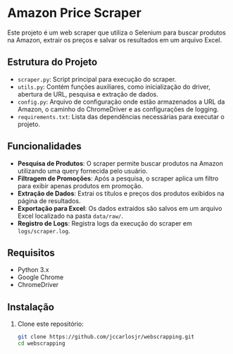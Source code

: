 # Amazon Price Scraper

Este projeto é um web scraper que utiliza o Selenium para buscar produtos na Amazon, extrair os preços e salvar os resultados em um arquivo Excel.

## Estrutura do Projeto

- `scraper.py`: Script principal para execução do scraper.
- `utils.py`: Contém funções auxiliares, como inicialização do driver, abertura de URL, pesquisa e extração de dados.
- `config.py`: Arquivo de configuração onde estão armazenados a URL da Amazon, o caminho do ChromeDriver e as configurações de logging.
- `requirements.txt`: Lista das dependências necessárias para executar o projeto.

## Funcionalidades

- **Pesquisa de Produtos**: O scraper permite buscar produtos na Amazon utilizando uma query fornecida pelo usuário.
- **Filtragem de Promoções**: Após a pesquisa, o scraper aplica um filtro para exibir apenas produtos em promoção.
- **Extração de Dados**: Extrai os títulos e preços dos produtos exibidos na página de resultados.
- **Exportação para Excel**: Os dados extraídos são salvos em um arquivo Excel localizado na pasta `data/raw/`.
- **Registro de Logs**: Registra logs da execução do scraper em `logs/scraper.log`.

## Requisitos

- Python 3.x
- Google Chrome
- ChromeDriver

## Instalação

1. Clone este repositório:

   ```bash
   git clone https://github.com/jccarlosjr/webscrapping.git
   cd webscrapping
